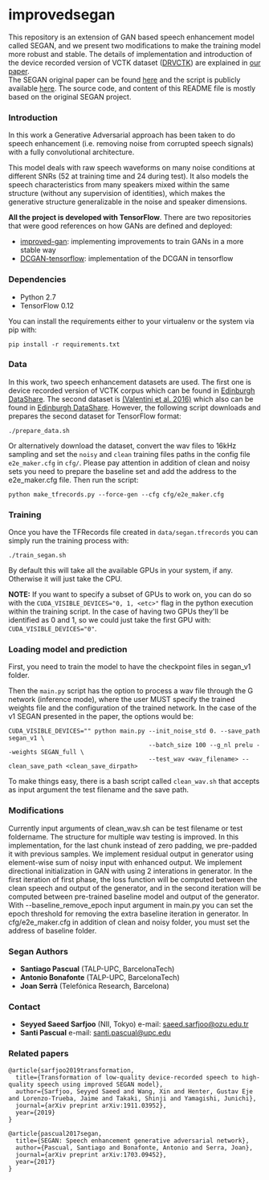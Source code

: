 # improvedsegan
This repository is an extension of GAN based speech enhancement model called SEGAN, and we present two modifications to make the training model more robust and stable. The details of implementation and introduction of the device recorded version of VCTK dataset ([DRVCTK](https://doi.org/10.7488/ds/2316)) are explained in [our paper](http://arxiv.org/abs/1911.03952).   
The SEGAN original paper can be found [here](https://arxiv.org/abs/1703.09452) and the script is publicly available [here](https://github.com/santi-pdp/segan). The source code, and content of this README file is mostly based on the original SEGAN project. 

### Introduction

In this work a Generative Adversarial approach has been taken to do speech enhancement (i.e. removing noise from corrupted speech signals) with a fully convolutional architecture.

This model deals with raw speech waveforms on many noise conditions at different SNRs (52 at training time and 24 during test). It also models the speech characteristics from many speakers mixed within the same structure (without any supervision of identities), which makes the generative structure generalizable in the noise and speaker dimensions.

**All the project is developed with TensorFlow**. There are two repositories that were good references on how GANs are defined and deployed:

* [improved-gan](https://github.com/openai/improved-gan): implementing improvements to train GANs in a more stable way
*  [DCGAN-tensorflow](https://github.com/carpedm20/DCGAN-tensorflow): implementation of the DCGAN in tensorflow

### Dependencies

* Python 2.7
* TensorFlow 0.12

You can install the requirements either to your virtualenv or the system via pip with:

```
pip install -r requirements.txt
```

### Data

In this work, two speech enhancement datasets are used. The first one is device recorded version of VCTK corpus which can be found in [Edinburgh DataShare](https://doi.org/10.7488/ds/2316). The second dataset is [(Valentini et al. 2016)](http://ssw9.net/papers/ssw9_PS2-4_Valentini-Botinhao.pdf) which also can be found in [Edinburgh DataShare](http://datashare.is.ed.ac.uk/handle/10283/1942). However, the following script downloads and prepares the second dataset for TensorFlow format:

```
./prepare_data.sh
```

Or alternatively download the dataset, convert the wav files to 16kHz sampling and set the `noisy` and `clean` training files paths in the config file `e2e_maker.cfg` in `cfg/`. Please pay attention in addition of clean and noisy sets you need to prepare the baseline set and add the address to the e2e_maker.cfg file. Then run the script:

```
python make_tfrecords.py --force-gen --cfg cfg/e2e_maker.cfg
```

### Training

Once you have the TFRecords file created in `data/segan.tfrecords` you can simply run the training process with:

```
./train_segan.sh
```

By default this will take all the available GPUs in your system, if any. Otherwise it will just take the CPU.

**NOTE:** If you want to specify a subset of GPUs to work on, you can do so with the `CUDA_VISIBLE_DEVICES="0, 1, <etc>"` flag in the python execution within the training script. In the case of having two GPUs they'll be identified as 0 and 1, so we could just take the first GPU with: `CUDA_VISIBLE_DEVICES="0"`.


### Loading model and prediction

First, you need to train the model to have the checkpoint files in segan_v1 folder.

Then the `main.py` script has the option to process a wav file through the G network (inference mode), where the user MUST specify the trained weights file and the configuration of the trained network. In the case of the v1 SEGAN presented in the paper, the options would be:

```
CUDA_VISIBLE_DEVICES="" python main.py --init_noise_std 0. --save_path segan_v1 \
                                       --batch_size 100 --g_nl prelu --weights SEGAN_full \
                                       --test_wav <wav_filename> --clean_save_path <clean_save_dirpath>
```

To make things easy, there is a bash script called `clean_wav.sh` that accepts as input argument the test filename and
the save path.

### Modifications ###
Currently input arguments of clean_wav.sh can be test filename or test foldername. The structure for multiple wav testing is improved. In this implementation, for the last chunk instead of zero padding, we pre-padded it with previous samples. We implement residual output in generator using element-wise sum of noisy input with enhanced output. We implement directional initialization in GAN with using 2 interations in generator. In the first iteration of first phase, the loss function will be computed between the clean speech and output of the generator, and in the second iteration will be computed between pre-trained baseline model and output of the generator. With --baseline_remove_epoch input argument in main.py you can set the epoch threshold for removing the extra baseline iteration in generator. In cfg/e2e_maker.cfg in addition of clean and noisy folder, you must set the address of baseline folder.



### Segan Authors

* **Santiago Pascual** (TALP-UPC, BarcelonaTech)
* **Antonio Bonafonte** (TALP-UPC, BarcelonaTech)
* **Joan Serrà** (Telefónica Research, Barcelona)

### Contact

* **Seyyed Saeed Sarfjoo** (NII, Tokyo)
e-mail: saeed.sarfjoo@ozu.edu.tr
* **Santi Pascual**
e-mail: santi.pascual@upc.edu


### Related papers

```
@article{sarfjoo2019transformation,
  title={Transformation of low-quality device-recorded speech to high-quality speech using improved SEGAN model},
  author={Sarfjoo, Seyyed Saeed and Wang, Xin and Henter, Gustav Eje and Lorenzo-Trueba, Jaime and Takaki, Shinji and Yamagishi, Junichi},
  journal={arXiv preprint arXiv:1911.03952},
  year={2019}
}

@article{pascual2017segan,
  title={SEGAN: Speech enhancement generative adversarial network},
  author={Pascual, Santiago and Bonafonte, Antonio and Serra, Joan},
  journal={arXiv preprint arXiv:1703.09452},
  year={2017}
}
```
